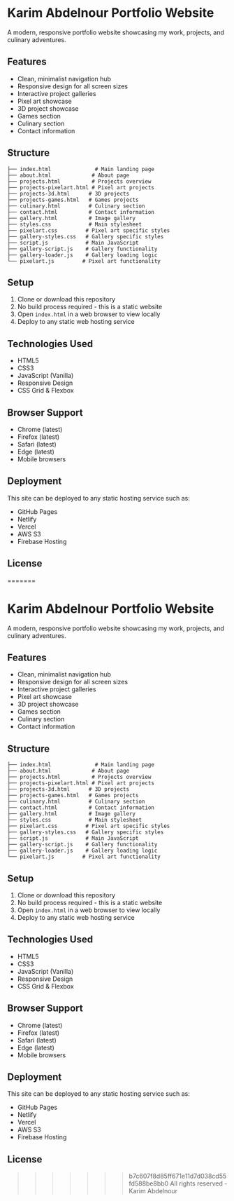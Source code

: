 # Karim Abdelnour Portfolio Website

A modern, responsive portfolio website showcasing my work, projects, and culinary adventures.

## Features

- Clean, minimalist navigation hub
- Responsive design for all screen sizes
- Interactive project galleries
- Pixel art showcase
- 3D project showcase
- Games section
- Culinary section
- Contact information

## Structure

```
├── index.html              # Main landing page
├── about.html             # About page
├── projects.html          # Projects overview
├── projects-pixelart.html # Pixel art projects
├── projects-3d.html      # 3D projects
├── projects-games.html   # Games projects
├── culinary.html         # Culinary section
├── contact.html          # Contact information
├── gallery.html          # Image gallery
├── styles.css            # Main stylesheet
├── pixelart.css         # Pixel art specific styles
├── gallery-styles.css   # Gallery specific styles
├── script.js            # Main JavaScript
├── gallery-script.js    # Gallery functionality
├── gallery-loader.js    # Gallery loading logic
└── pixelart.js         # Pixel art functionality
```

## Setup

1. Clone or download this repository
2. No build process required - this is a static website
3. Open `index.html` in a web browser to view locally
4. Deploy to any static web hosting service

## Technologies Used

- HTML5
- CSS3
- JavaScript (Vanilla)
- Responsive Design
- CSS Grid & Flexbox

## Browser Support

- Chrome (latest)
- Firefox (latest)
- Safari (latest)
- Edge (latest)
- Mobile browsers

## Deployment

This site can be deployed to any static hosting service such as:
- GitHub Pages
- Netlify
- Vercel
- AWS S3
- Firebase Hosting

## License

=======
# Karim Abdelnour Portfolio Website

A modern, responsive portfolio website showcasing my work, projects, and culinary adventures.

## Features

- Clean, minimalist navigation hub
- Responsive design for all screen sizes
- Interactive project galleries
- Pixel art showcase
- 3D project showcase
- Games section
- Culinary section
- Contact information

## Structure

```
├── index.html              # Main landing page
├── about.html             # About page
├── projects.html          # Projects overview
├── projects-pixelart.html # Pixel art projects
├── projects-3d.html      # 3D projects
├── projects-games.html   # Games projects
├── culinary.html         # Culinary section
├── contact.html          # Contact information
├── gallery.html          # Image gallery
├── styles.css            # Main stylesheet
├── pixelart.css         # Pixel art specific styles
├── gallery-styles.css   # Gallery specific styles
├── script.js            # Main JavaScript
├── gallery-script.js    # Gallery functionality
├── gallery-loader.js    # Gallery loading logic
└── pixelart.js         # Pixel art functionality
```

## Setup

1. Clone or download this repository
2. No build process required - this is a static website
3. Open `index.html` in a web browser to view locally
4. Deploy to any static web hosting service

## Technologies Used

- HTML5
- CSS3
- JavaScript (Vanilla)
- Responsive Design
- CSS Grid & Flexbox

## Browser Support

- Chrome (latest)
- Firefox (latest)
- Safari (latest)
- Edge (latest)
- Mobile browsers

## Deployment

This site can be deployed to any static hosting service such as:
- GitHub Pages
- Netlify
- Vercel
- AWS S3
- Firebase Hosting

## License

>>>>>>> b7c607f8d85ff671e11d7d038cd55fd588be8bb0
All rights reserved - Karim Abdelnour 
